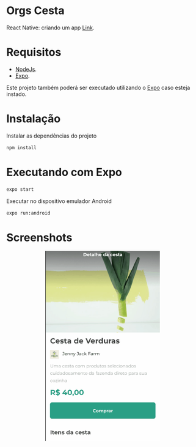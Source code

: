 # Orgs Cesta
React Native: criando um app [Link](https://cursos.alura.com.br/course/react-native-comecando-zero).

# Requisitos
- [NodeJs](https://nodejs.org/en/).
- [Expo](https://docs.expo.dev/).

Este projeto também poderá ser executado utilizando o [Expo](https://www.npmjs.com/package/expo) caso esteja instado.

# Instalação 
Instalar as dependências do projeto
```sh
npm install
```

# Executando com Expo 
```sh
expo start
```

Executar no dispositivo emulador Android
```sh
expo run:android
```

# Screenshots
<p align="center">
  <img src="https://github.com/karenyov/orgs-cesta/blob/main/app.gif" width="300">
</p>


